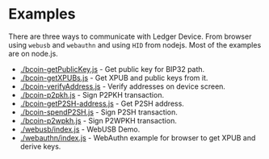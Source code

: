 Examples
===

There are three ways to communicate with Ledger Device.
From browser using `webusb` and `webauthn` and using `HID` from nodejs.
Most of the examples are on node.js.

* [./bcoin-getPublicKey.js][getPublicKey] - Get public key for BIP32 path.
* [./bcoin-getXPUBs.js][getXPUBs] - Get XPUB and public keys from it.
* [./bcoin-verifyAddress.js][verify] - Verify addresses on device screen.
* [./bcoin-p2pkh.js][p2pkh] - Sign P2PKH transaction.
* [./bcoin-getP2SH-address.js][getP2SHaddr] - Get P2SH address.
* [./bcoin-spendP2SH.js][spendP2SH] - Sign P2SH transaction.
* [./bcoin-p2wpkh.js][p2wpkh] - Sign P2WPKH transaction.
* [./webusb/index.js][webusb-demo] - WebUSB Demo.
* [./webauthn/index.js][webauthn-XPUBS] - WebAuthn example for browser to get XPUB and derive keys.

[getPublicKey]: ./bcoin-getPublicKey.js
[getXPUBs]: ./bcoin-getXPUBs.js
[p2pkh]: ./bcoin-p2pkh.js
[getP2SHaddr]: ./bcoin-getP2SH-address.js
[spendP2SH]: ./bcoin-spendP2SH.js
[p2wpkh]: ./bcoin-p2wpkh.js
[verify]: ./bcoin-verifyAddress.js
[webauthn-XPUBS]: ./webauthn/index.js
[webusb-demo]: ./webusb/index.js
